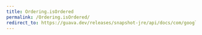 ```yaml
---
title: Ordering.isOrdered
permalink: /Ordering.isOrdered/
redirect_to: https://guava.dev/releases/snapshot-jre/api/docs/com/google/common/collect/Ordering.html#isOrdered-java.lang.Iterable-
---
```

